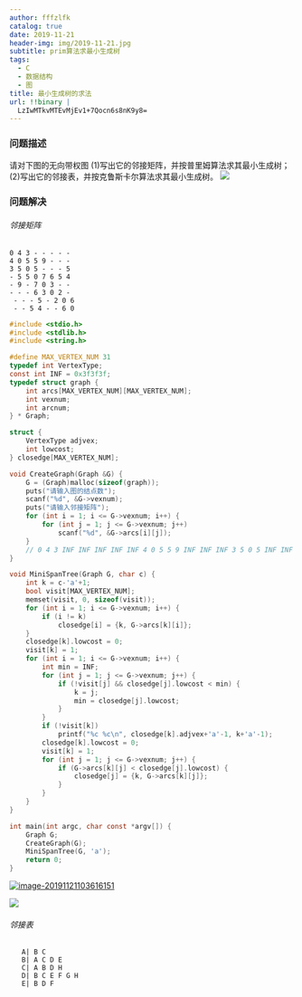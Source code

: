 ```yaml
---
author: fffzlfk
catalog: true
date: 2019-11-21
header-img: img/2019-11-21.jpg
subtitle: prim算法求最小生成树
tags:
  - C
  - 数据结构
  - 图
title: 最小生成树的求法
url: !!binary |
  LzIwMTkvMTEvMjEv1+7Qocn6s8nK9y8=
---
```



### 问题描述
请对下图的无向带权图
(1)写出它的邻接矩阵，并按普里姆算法求其最小生成树；
(2)写出它的邻接表，并按克鲁斯卡尔算法求其最小生成树。
![](https://uploadfiles.nowcoder.com/images/20180315/5994168_1521087479012_6CE28496EAA7968C3C38F82FBC2CD075)
### 问题解决

###### 邻接矩阵

```
0 4 3 - - - - -
4 0 5 5 9 - - -
3 5 0 5 - - - 5
- 5 5 0 7 6 5 4
- 9 - 7 0 3 - -
- - - 6 3 0 2 -
 - - - 5 - 2 0 6
 - - 5 4 - - 6 0
```

```c
#include <stdio.h>
#include <stdlib.h>
#include <string.h>

#define MAX_VERTEX_NUM 31
typedef int VertexType;
const int INF = 0x3f3f3f;
typedef struct graph {
	int arcs[MAX_VERTEX_NUM][MAX_VERTEX_NUM];
	int vexnum;
	int arcnum;
} * Graph;

struct {
	VertexType adjvex;
	int lowcost;
} closedge[MAX_VERTEX_NUM];

void CreateGraph(Graph &G) {
	G = (Graph)malloc(sizeof(graph));
	puts("请输入图的结点数");
	scanf("%d", &G->vexnum);
	puts("请输入邻接矩阵");
	for (int i = 1; i <= G->vexnum; i++) {
		for (int j = 1; j <= G->vexnum; j++)
			scanf("%d", &G->arcs[i][j]);
	}
	// 0 4 3 INF INF INF INF INF 4 0 5 5 9 INF INF INF 3 5 0 5 INF INF INF 5 INF 5 5 0 7 6 5 4 INF 9 INF 7 0 3 INF INF INF INF INF 6 3 0 2 INF INF INF INF 5 INF 2 0 6 INF INF 5 4 INF INF 6 0
}

void MiniSpanTree(Graph G, char c) {
	int k = c-'a'+1;
	bool visit[MAX_VERTEX_NUM];
	memset(visit, 0, sizeof(visit));
	for (int i = 1; i <= G->vexnum; i++) {
		if (i != k)
			closedge[i] = {k, G->arcs[k][i]};
	}
	closedge[k].lowcost = 0;
	visit[k] = 1;
	for (int i = 1; i <= G->vexnum; i++) {
		int min = INF;
		for (int j = 1; j <= G->vexnum; j++) {
			if (!visit[j] && closedge[j].lowcost < min) {
				k = j;
				min = closedge[j].lowcost;
			}
		}
		if (!visit[k])
			printf("%c %c\n", closedge[k].adjvex+'a'-1, k+'a'-1);
		closedge[k].lowcost = 0;
		visit[k] = 1;
		for (int j = 1; j <= G->vexnum; j++) {
			if (G->arcs[k][j] < closedge[j].lowcost) {
				closedge[j] = {k, G->arcs[k][j]};
			}
		}
	}
}

int main(int argc, char const *argv[]) {
	Graph G;
	CreateGraph(G);
	MiniSpanTree(G, 'a');
	return 0;
}
```
<a href="https://ibb.co/jgZ65NW"><img src="https://i.ibb.co/HnpF2Sx/image-20191121103616151.png" alt="image-20191121103616151" border="0"></a>

![](https://i.ibb.co/wpBFVRS/image-20191121104344422.png)
###### 邻接表
```
   A| B C
   B| A C D E
   C| A B D H
   D| B C E F G H
   E| B D F
```